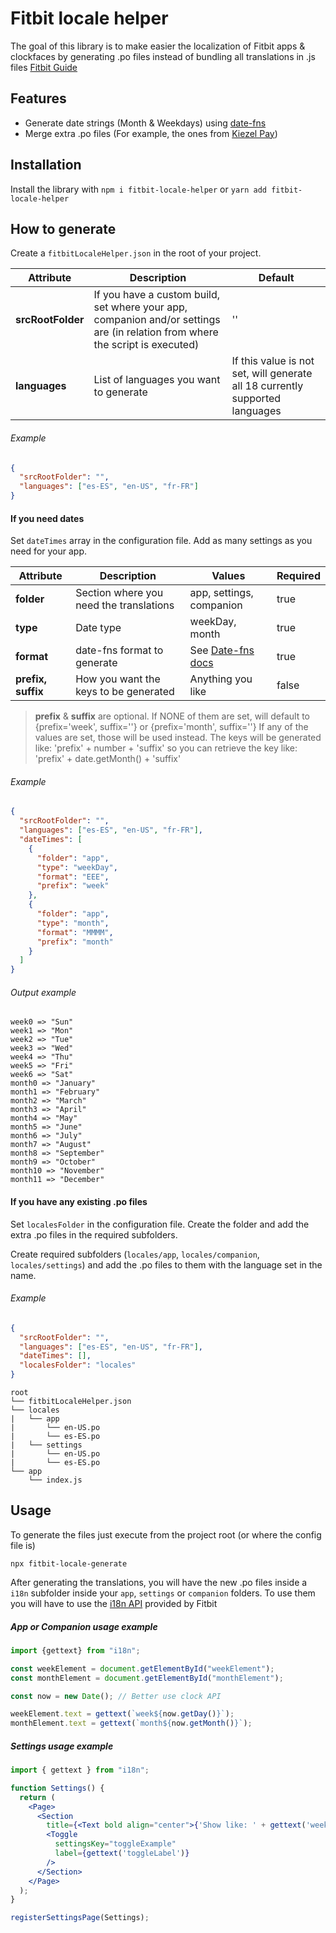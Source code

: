 # Fitbit locale helper

The goal of this library is to make easier the localization of Fitbit apps & clockfaces by generating .po files 
instead of bundling all translations in .js files [Fitbit Guide](https://dev.fitbit.com/build/guides/localization/) 

## Features

- Generate date strings (Month & Weekdays) using [date-fns](https://www.npmjs.com/package/date-fns)
- Merge extra .po files (For example, the ones from [Kiezel Pay](https://www.kiezelpay.com/))

## Installation

Install the library with `npm i fitbit-locale-helper` or `yarn add fitbit-locale-helper`

## How to generate

Create a `fitbitLocaleHelper.json` in the root of your project.

| **Attribute** | **Description** | **Default** |  
| --- | --- | --- |
| **srcRootFolder** | If you have a custom build, set where your app, companion and/or settings are (in relation from where the script is executed) | '' |
| **languages** | List of languages you want to generate | If this value is not set, will generate all 18 currently supported languages  |

###### Example
```json
{
  "srcRootFolder": "",
  "languages": ["es-ES", "en-US", "fr-FR"]
}
```

#### If you need dates
Set `dateTimes` array in the configuration file. Add as many settings as you need for your app.

| **Attribute** | **Description** | **Values** | **Required** |  
| --- | --- | --- | --- |
| **folder** | Section where you need the translations | app, settings, companion | true |
| **type** | Date type | weekDay, month | true |
| **format** | date-fns format to generate | See [Date-fns docs](https://date-fns.org/v2.16.1/docs/format) | true |
| **prefix, suffix** | How you want the keys to be generated | Anything you like | false |

> **prefix** & **suffix** are optional. If NONE of them are set, will default to {prefix='week', suffix=''} or {prefix='month', suffix=''}
> If any of the values are set, those will be used instead.
> The keys will be generated like: 'prefix' + number + 'suffix' so you can retrieve the key like: 'prefix' + date.getMonth() + 'suffix'

###### Example
```json
{
  "srcRootFolder": "",
  "languages": ["es-ES", "en-US", "fr-FR"],
  "dateTimes": [
    {
      "folder": "app",
      "type": "weekDay",
      "format": "EEE",
      "prefix": "week"
    },
    {
      "folder": "app",
      "type": "month",
      "format": "MMMM",
      "prefix": "month"
    }
  ]
}
```

###### Output example
```
week0 => "Sun" 
week1 => "Mon"
week2 => "Tue"  
week3 => "Wed"
week4 => "Thu"
week5 => "Fri" 
week6 => "Sat" 
month0 => "January"
month1 => "February"
month2 => "March"
month3 => "April"
month4 => "May"
month5 => "June"
month6 => "July"
month7 => "August"
month8 => "September"
month9 => "October"
month10 => "November"
month11 => "December"
```

#### If you have any existing .po files

Set `localesFolder` in the configuration file. Create the folder and add the extra .po files in the required subfolders.

Create required subfolders (`locales/app`, `locales/companion`, `locales/settings`) and add the .po files to them with the language set in the name.

###### Example
```json
{
  "srcRootFolder": "",
  "languages": ["es-ES", "en-US", "fr-FR"],
  "dateTimes": [],
  "localesFolder": "locales"
}
```

```
root
└── fitbitLocaleHelper.json
└── locales
|   └── app
|       └── en-US.po
|       └── es-ES.po
|   └── settings
|       └── en-US.po
|       └── es-ES.po
└── app
    └── index.js
```

## Usage
To generate the files just execute from the project root (or where the config file is)

```shell script
npx fitbit-locale-generate
```

After generating the translations, you will have the new .po files inside a `i18n` subfolder inside your `app`, `settings` or `companion` folders.
To use them you will have to use the [i18n API](https://dev.fitbit.com/build/reference/device-api/i18n/) provided by Fitbit

##### App or Companion usage example
```typescript
import {gettext} from "i18n";

const weekElement = document.getElementById("weekElement");
const monthElement = document.getElementById("monthElement");

const now = new Date(); // Better use clock API

weekElement.text = gettext(`week${now.getDay()}`);
monthElement.text = gettext(`month${now.getMonth()}`);
```

##### Settings usage example
```jsx
import { gettext } from "i18n";

function Settings() {
  return (
    <Page>
      <Section
        title={<Text bold align="center">{'Show like: ' + gettext('week3')}</Text>}>
        <Toggle
          settingsKey="toggleExample"
          label={gettext('toggleLabel')}
        />
      </Section>
    </Page>
  );
}

registerSettingsPage(Settings);
```
